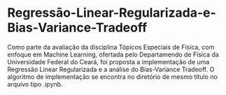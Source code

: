 # Regressão-Linear-Regularizada-e-Bias-Variance-Tradeoff
Como parte da avaliação da disciplina Tópicos Especiais de Física, com enfoque em Machine Learning, ofertada pelo Departamendo de Física da Universidade Federal do Ceará, foi proposta a implementação de uma Regressão Linear Regularizada e a análise do Bias-Variance Tradeoff. O algoritmo de implementação se encontra no diretório de mesmo título no arquivo tipo .ipynb.

